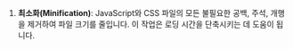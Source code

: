 1. **최소화(Minification)**: JavaScript와 CSS 파일의 모든 불필요한 공백, 주석, 개행을 제거하여 파일 크기를 줄입니다. 이 작업은 로딩 시간을 단축시키는 데 도움이 됩니다.